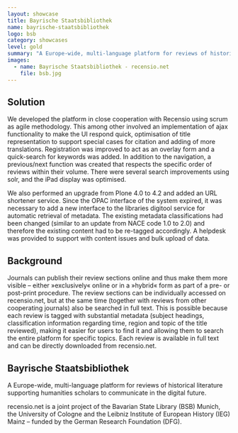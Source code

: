 ```yaml
---
layout: showcase
title: Bayrische Staatsbibliothek
name: bayrische-staatsbibliothek
logo: bsb
category: showcases
level: gold
summary: "A Europe-wide, multi-language platform for reviews of historical literature supporting humanities scholars to communicate in the digital future. (Supported by DFG, Bayerische Staatsbibliothek, Leibniz-Institut für Europäische Geschichte Mainz and Universität zu Köln)."
images:
  - name: Bayrische Staatsbibliothek - recensio.net
    file: bsb.jpg
---
```


## Solution

We developed the platform in close cooperation with Recensio using scrum as agile methodology. This among other involved an implementation of ajax functionality to make the UI respond quick, optimisation of title representation to support special cases for citation and adding of more translations. Registration was improved to act as an overlay form and a quick-search for keywords was added. In addition to the navigation, a previous/next function was created that respects the specific order of reviews within their volume. There were several search improvements using solr, and the iPad display was optimised.

We also performed an upgrade from Plone 4.0 to 4.2 and added an URL shortener service. Since the OPAC interface of the system expired, it was necessary to add a new interface to the libraries digitool service for automatic retrieval of metadata. The existing metadata classifications had been changed (similar to an update from NACE code 1.0 to 2.0) and therefore the existing content had to be re-tagged accordingly. A helpdesk was provided to support with content issues and bulk upload of data.

## Background

Journals can publish their review sections online and thus make them more visible – either »exclusively« online or in a »hybrid« form as part of a pre- or post-print procedure. The review sections can be individually accessed on recensio.net, but at the same time (together with reviews from other cooperating journals) also be searched in full text. This is possible because each review is tagged with substantial metadata (subject headings, classification information regarding time, region and topic of the title reviewed), making it easier for users to find it and allowing them to search the entire platform for specific topics. Each review is available in full text and can be directly downloaded from recensio.net.


## Bayrische Staatsbibliothek

A Europe-wide, multi-language platform for reviews of historical literature supporting humanities scholars to communicate in the digital future.

recensio.net is a joint project of the Bavarian State Library (BSB) Munich, the University of Cologne and the Leibniz Institute of European History (IEG) Mainz – funded by the German Research Foundation (DFG).
